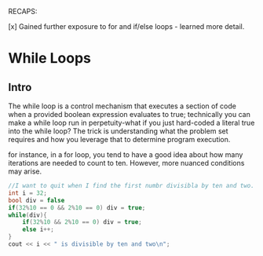 RECAPS:

[x] Gained further exposure to for and if/else loops - learned more detail. 

# While Loops

## Intro

The while loop is a control mechanism that executes a section of code when a provided boolean expression evaluates to true;
technically you can make a while loop run in perpetuity-what if you just hard-coded a literal true into the while loop?
The trick is understanding what the problem set requires and how you leverage that to determine program execution. 

for instance, in a for loop, you tend to have a good idea about how many iterations are needed to count to ten. However, more nuanced conditions may arise. 

```cpp
//I want to quit when I find the first numbr divisibla by ten and two.
int i = 32;
bool div = false
if(32%10 == 0 && 2%10 == 0) div = true;
while(div){
	if(32%10 && 2%10 == 0) div = true;
	else i++;
}
cout << i << " is divisible by ten and two\n";
```



